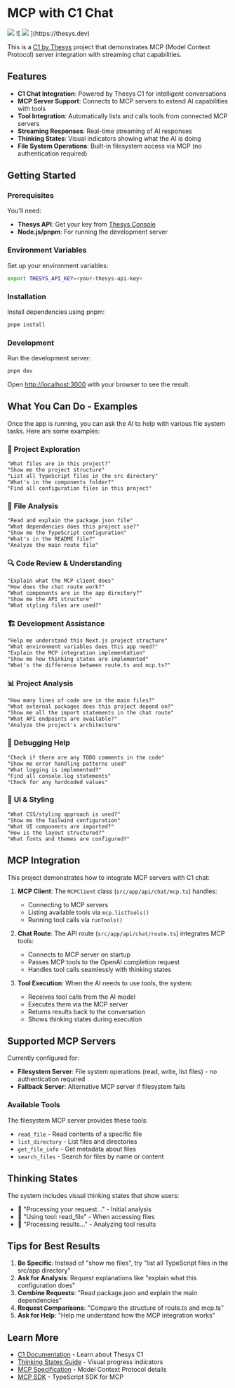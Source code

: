 # MCP with C1 Chat
<img src="https://shawncharles.com/images/CoinGecko.gif"/>
![ <img src="https://thesys.dev/c1/readme-badge.svg"> ](https://thesys.dev)

This is a [C1 by Thesys](https://thesys.dev) project that demonstrates MCP (Model Context Protocol) server integration with streaming chat capabilities.

## Features

- **C1 Chat Integration**: Powered by Thesys C1 for intelligent conversations
- **MCP Server Support**: Connects to MCP servers to extend AI capabilities with tools
- **Tool Integration**: Automatically lists and calls tools from connected MCP servers
- **Streaming Responses**: Real-time streaming of AI responses
- **Thinking States**: Visual indicators showing what the AI is doing
- **File System Operations**: Built-in filesystem access via MCP (no authentication required)

## Getting Started

### Prerequisites

You'll need:
- **Thesys API**: Get your key from [Thesys Console](https://chat.thesys.dev/console/keys)
- **Node.js/pnpm**: For running the development server

### Environment Variables

Set up your environment variables:

```bash
export THESYS_API_KEY=<your-thesys-api-key>
```

### Installation

Install dependencies using pnpm:

```bash
pnpm install
```

### Development

Run the development server:

```bash
pnpm dev
```

Open [http://localhost:3000](http://localhost:3000) with your browser to see the result.

## What You Can Do - Examples

Once the app is running, you can ask the AI to help with various file system tasks. Here are some examples:

### 📁 **Project Exploration**
```
"What files are in this project?"
"Show me the project structure"
"List all TypeScript files in the src directory"
"What's in the components folder?"
"Find all configuration files in this project"
```

### 📄 **File Analysis**
```
"Read and explain the package.json file"
"What dependencies does this project use?"
"Show me the TypeScript configuration"
"What's in the README file?"
"Analyze the main route file"
```

### 🔍 **Code Review & Understanding**
```
"Explain what the MCP client does"
"How does the chat route work?"
"What components are in the app directory?"
"Show me the API structure"
"What styling files are used?"
```

### 🏗️ **Development Assistance**
```
"Help me understand this Next.js project structure"
"What environment variables does this app need?"
"Explain the MCP integration implementation"
"Show me how thinking states are implemented"
"What's the difference between route.ts and mcp.ts?"
```

### 📊 **Project Analysis**
```
"How many lines of code are in the main files?"
"What external packages does this project depend on?"
"Show me all the import statements in the chat route"
"What API endpoints are available?"
"Analyze the project's architecture"
```

### 🐛 **Debugging Help**
```
"Check if there are any TODO comments in the code"
"Show me error handling patterns used"
"What logging is implemented?"
"Find all console.log statements"
"Check for any hardcoded values"
```

### 🎨 **UI & Styling**
```
"What CSS/styling approach is used?"
"Show me the Tailwind configuration"
"What UI components are imported?"
"How is the layout structured?"
"What fonts and themes are configured?"
```

## MCP Integration

This project demonstrates how to integrate MCP servers with C1 chat:

1. **MCP Client**: The `MCPClient` class (`src/app/api/chat/mcp.ts`) handles:
   - Connecting to MCP servers
   - Listing available tools via `mcp.listTools()`
   - Running tool calls via `runTools()`

2. **Chat Route**: The API route (`src/app/api/chat/route.ts`) integrates MCP tools:
   - Connects to MCP server on startup
   - Passes MCP tools to the OpenAI completion request
   - Handles tool calls seamlessly with thinking states

3. **Tool Execution**: When the AI needs to use tools, the system:
   - Receives tool calls from the AI model
   - Executes them via the MCP server
   - Returns results back to the conversation
   - Shows thinking states during execution

## Supported MCP Servers

Currently configured for:
- **Filesystem Server**: File system operations (read, write, list files) - no authentication required
- **Fallback Server**: Alternative MCP server if filesystem fails

### Available Tools

The filesystem MCP server provides these tools:
- `read_file` - Read contents of a specific file
- `list_directory` - List files and directories
- `get_file_info` - Get metadata about files
- `search_files` - Search for files by name or content

## Thinking States

The system includes visual thinking states that show users:
- 💭 "Processing your request..." - Initial analysis
- 💭 "Using tool: read_file" - When accessing files
- 💭 "Processing results..." - Analyzing tool results

## Tips for Best Results

1. **Be Specific**: Instead of "show me files", try "list all TypeScript files in the src/app directory"
2. **Ask for Analysis**: Request explanations like "explain what this configuration does"
3. **Combine Requests**: "Read package.json and explain the main dependencies"
4. **Request Comparisons**: "Compare the structure of route.ts and mcp.ts"
5. **Ask for Help**: "Help me understand how the MCP integration works"

## Learn More

- [C1 Documentation](https://docs.thesys.dev) - Learn about Thesys C1
- [Thinking States Guide](https://docs.thesys.dev/guides/thinking-states) - Visual progress indicators
- [MCP Specification](https://spec.modelcontextprotocol.io/) - Model Context Protocol details
- [MCP SDK](https://github.com/modelcontextprotocol/typescript-sdk) - TypeScript SDK for MCP
